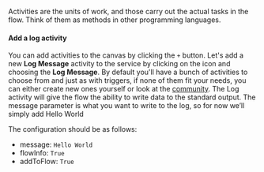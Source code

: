 Activities are the units of work, and those carry out the actual tasks in the flow. Think of them as methods in other programming languages.

#### Add a log activity
You can add activities to the canvas by clicking the `+` button. Let's add a new **Log Message** activity to the service by clicking on the icon and choosing the **Log Message**. By default you'll have a bunch of activities to choose from and just as with triggers, if none of them fit your needs, you can either create new ones yourself or look at the [community](https://tibcosoftware.github.io/flogo/showcases/). The Log activity will give the flow the ability to write data to the standard output. The message parameter is what you want to write to the log, so for now we’ll simply add Hello World

The configuration should be as follows:

* message: `Hello World`
* flowInfo: `True`
* addToFlow: `True`

